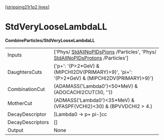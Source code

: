 [[stripping21r1p2 lines]](./stripping21r1p2-index)

# StdVeryLooseLambdaLL

**CombineParticles/StdVeryLooseLambdaLL**

|                  |                                                                                                                                                                  |
|------------------|------------------------------------------------------------------------------------------------------------------------------------------------------------------|
| Inputs           | ['Phys/ [StdAllNoPIDsPions](./stripping21r1p2-stdallnopidspions) /Particles', 'Phys/ [StdAllNoPIDsProtons](./stripping21r1p2-stdallnopidsprotons) /Particles'] |
| DaughtersCuts    | {'p+': '(P\>2\*GeV) & (MIPCHI2DV(PRIMARY)\>9)', 'pi+': '(P\>2\*GeV) & (MIPCHI2DV(PRIMARY)\>9)'}                                                                  |
| CombinationCut   | (ADAMASS('Lambda0')\<50\*MeV) & (ADOCACHI2CUT(30, ''))                                                                                                           |
| MotherCut        | (ADMASS('Lambda0')\<35\*MeV) & (VFASPF(VCHI2)\<30) & (BPVVDCHI2 \> 4.)                                                                                           |
| DecayDescriptor  | [Lambda0 -\> p+ pi-]cc                                                                                                                                         |
| DecayDescriptors | []                                                                                                                                                             |
| Output           | None                                                                                                                                                             |
